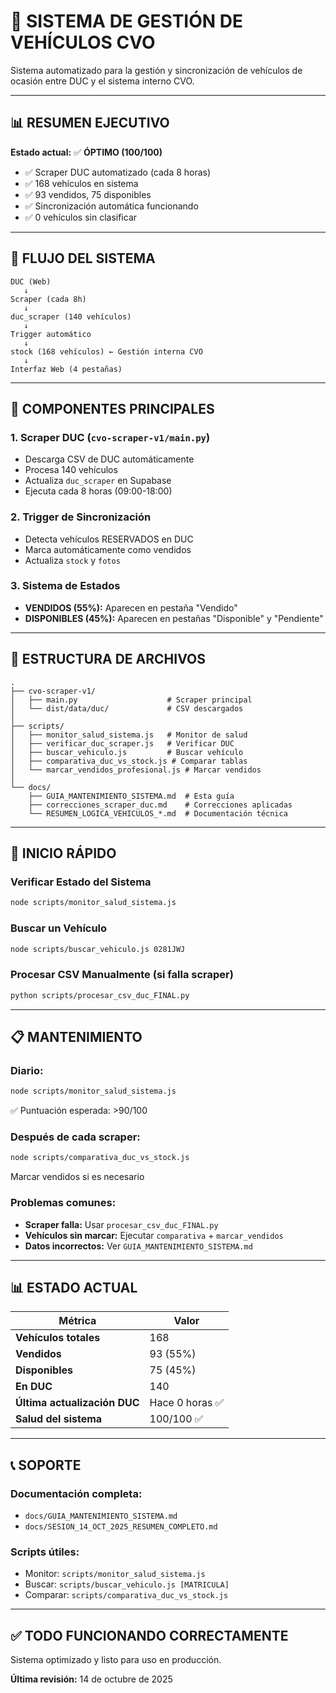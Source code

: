 # 🚗 SISTEMA DE GESTIÓN DE VEHÍCULOS CVO

Sistema automatizado para la gestión y sincronización de vehículos de ocasión entre DUC y el sistema interno CVO.

---

## 📊 RESUMEN EJECUTIVO

**Estado actual:** ✅ **ÓPTIMO (100/100)**

- ✅ Scraper DUC automatizado (cada 8 horas)
- ✅ 168 vehículos en sistema
- ✅ 93 vendidos, 75 disponibles
- ✅ Sincronización automática funcionando
- ✅ 0 vehículos sin clasificar

---

## 🔄 FLUJO DEL SISTEMA

```
DUC (Web) 
   ↓ 
Scraper (cada 8h)
   ↓
duc_scraper (140 vehículos)
   ↓
Trigger automático
   ↓
stock (168 vehículos) ← Gestión interna CVO
   ↓
Interfaz Web (4 pestañas)
```

---

## 🎯 COMPONENTES PRINCIPALES

### 1. **Scraper DUC** (`cvo-scraper-v1/main.py`)
- Descarga CSV de DUC automáticamente
- Procesa 140 vehículos
- Actualiza `duc_scraper` en Supabase
- Ejecuta cada 8 horas (09:00-18:00)

### 2. **Trigger de Sincronización**
- Detecta vehículos RESERVADOS en DUC
- Marca automáticamente como vendidos
- Actualiza `stock` y `fotos`

### 3. **Sistema de Estados**
- **VENDIDOS (55%):** Aparecen en pestaña "Vendido"
- **DISPONIBLES (45%):** Aparecen en pestañas "Disponible" y "Pendiente"

---

## 📁 ESTRUCTURA DE ARCHIVOS

```
.
├── cvo-scraper-v1/
│   ├── main.py                    # Scraper principal
│   └── dist/data/duc/             # CSV descargados
│
├── scripts/
│   ├── monitor_salud_sistema.js   # Monitor de salud
│   ├── verificar_duc_scraper.js   # Verificar DUC
│   ├── buscar_vehiculo.js         # Buscar vehículo
│   ├── comparativa_duc_vs_stock.js # Comparar tablas
│   └── marcar_vendidos_profesional.js # Marcar vendidos
│
└── docs/
    ├── GUIA_MANTENIMIENTO_SISTEMA.md  # Esta guía
    ├── correcciones_scraper_duc.md    # Correcciones aplicadas
    └── RESUMEN_LOGICA_VEHICULOS_*.md  # Documentación técnica
```

---

## 🚀 INICIO RÁPIDO

### Verificar Estado del Sistema
```bash
node scripts/monitor_salud_sistema.js
```

### Buscar un Vehículo
```bash
node scripts/buscar_vehiculo.js 0281JWJ
```

### Procesar CSV Manualmente (si falla scraper)
```bash
python scripts/procesar_csv_duc_FINAL.py
```

---

## 📋 MANTENIMIENTO

### **Diario:**
```bash
node scripts/monitor_salud_sistema.js
```
✅ Puntuación esperada: >90/100

### **Después de cada scraper:**
```bash
node scripts/comparativa_duc_vs_stock.js
```
Marcar vendidos si es necesario

### **Problemas comunes:**
- **Scraper falla:** Usar `procesar_csv_duc_FINAL.py`
- **Vehículos sin marcar:** Ejecutar `comparativa` + `marcar_vendidos`
- **Datos incorrectos:** Ver `GUIA_MANTENIMIENTO_SISTEMA.md`

---

## 📊 ESTADO ACTUAL

| Métrica | Valor |
|---------|-------|
| **Vehículos totales** | 168 |
| **Vendidos** | 93 (55%) |
| **Disponibles** | 75 (45%) |
| **En DUC** | 140 |
| **Última actualización DUC** | Hace 0 horas ✅ |
| **Salud del sistema** | 100/100 ✅ |

---

## 📞 SOPORTE

### Documentación completa:
- `docs/GUIA_MANTENIMIENTO_SISTEMA.md`
- `docs/SESION_14_OCT_2025_RESUMEN_COMPLETO.md`

### Scripts útiles:
- Monitor: `scripts/monitor_salud_sistema.js`
- Buscar: `scripts/buscar_vehiculo.js [MATRICULA]`
- Comparar: `scripts/comparativa_duc_vs_stock.js`

---

## ✅ TODO FUNCIONANDO CORRECTAMENTE

Sistema optimizado y listo para uso en producción.

**Última revisión:** 14 de octubre de 2025




